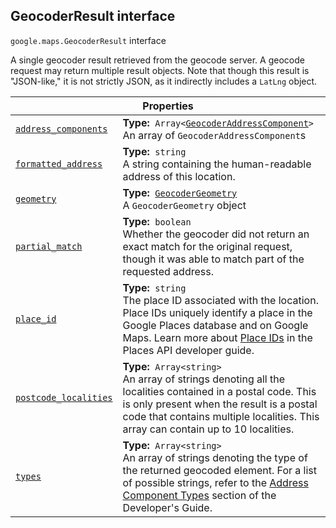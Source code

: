 
<devsite-heading text=" GeocoderResult interface" for="GeocoderResult" level="h2" link="" toc="" back-to-top=""><h2 id="GeocoderResult" is-upgraded="">GeocoderResult interface</h2></devsite-heading>
<p>
<code translate="no" dir="ltr"><span itemprop="path">google.maps</span>.<span itemprop="name">GeocoderResult</span></code>
interface
</p>
<p>A single geocoder result retrieved from the geocode server. A geocode request may return multiple result objects. Note that though this result is "JSON-like," it is not strictly JSON, as it indirectly includes a <code translate="no" dir="ltr">LatLng</code> object.</p>
<div class="devsite-table-wrapper"><table class="properties responsive" summary="interface GeocoderResult - Properties">
<thead>
<tr><th colspan="2">Properties</th>
</tr></thead>
<tbody>
<tr id="GeocoderResult.address_components">
<td itemprop="property"><code translate="no" dir="ltr"><a class="secret-link" href="#GeocoderResult.address_components"><span>address_components</span></a></code></td>
<td><div><strong>Type:</strong>&nbsp; <code translate="no" dir="ltr">Array&lt;<a href="GeocoderAddressComponent.md">GeocoderAddressComponent</a>&gt;</code></div>
<div class="desc">An array of <code translate="no" dir="ltr">GeocoderAddressComponent</code>s</div></td>
</tr>
<tr id="GeocoderResult.formatted_address">
<td itemprop="property"><code translate="no" dir="ltr"><a class="secret-link" href="#GeocoderResult.formatted_address"><span>formatted_address</span></a></code></td>
<td><div><strong>Type:</strong>&nbsp; <code translate="no" dir="ltr">string</code></div>
<div class="desc">A string containing the human-readable address of this location.</div></td>
</tr>
<tr id="GeocoderResult.geometry">
<td itemprop="property"><code translate="no" dir="ltr"><a class="secret-link" href="#GeocoderResult.geometry"><span>geometry</span></a></code></td>
<td><div><strong>Type:</strong>&nbsp; <code translate="no" dir="ltr"><a href="GeocoderGeometry.md">GeocoderGeometry</a></code></div>
<div class="desc">A <code translate="no" dir="ltr">GeocoderGeometry</code> object</div></td>
</tr>
<tr id="GeocoderResult.partial_match">
<td itemprop="property"><code translate="no" dir="ltr"><a class="secret-link" href="#GeocoderResult.partial_match"><span>partial_match</span></a></code></td>
<td><div><strong>Type:</strong>&nbsp; <code translate="no" dir="ltr">boolean</code></div>
<div class="desc">Whether the geocoder did not return an exact match for the original request, though it was able to match part of the requested address.</div></td>
</tr>
<tr id="GeocoderResult.place_id">
<td itemprop="property"><code translate="no" dir="ltr"><a class="secret-link" href="#GeocoderResult.place_id"><span>place_id</span></a></code></td>
<td><div><strong>Type:</strong>&nbsp; <code translate="no" dir="ltr">string</code></div>
<div class="desc">The place ID associated with the location. Place IDs uniquely identify a place in the Google Places database and on Google Maps. Learn more about <a href="/places/place-id">Place IDs</a> in the Places API developer guide.</div></td>
</tr>
<tr id="GeocoderResult.postcode_localities">
<td itemprop="property"><code translate="no" dir="ltr"><a class="secret-link" href="#GeocoderResult.postcode_localities"><span>postcode_localities</span></a></code></td>
<td><div><strong>Type:</strong>&nbsp; <code translate="no" dir="ltr">Array&lt;string&gt;</code></div>
<div class="desc">An array of strings denoting all the localities contained in a postal code. This is only present when the result is a postal code that contains multiple localities. This array can contain up to 10 localities.</div></td>
</tr>
<tr id="GeocoderResult.types">
<td itemprop="property"><code translate="no" dir="ltr"><a class="secret-link" href="#GeocoderResult.types"><span>types</span></a></code></td>
<td><div><strong>Type:</strong>&nbsp; <code translate="no" dir="ltr">Array&lt;string&gt;</code></div>
<div class="desc">An array of strings denoting the type of the returned geocoded element. For a list of possible strings, refer to the <a href="/maps/documentation/javascript/geocoding#GeocodingAddressTypes"> Address Component Types</a> section of the Developer's Guide.</div></td>
</tr>
</tbody>
</table></div>
